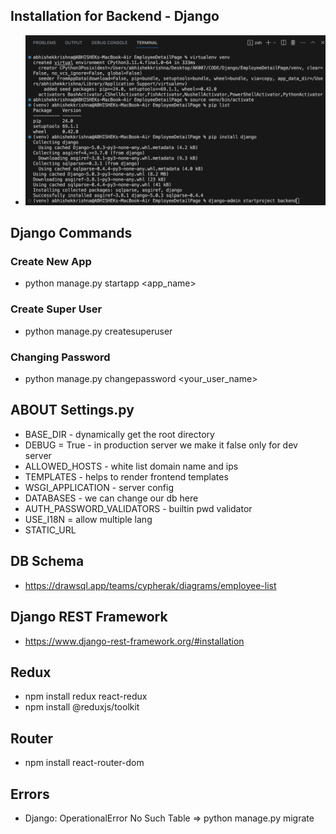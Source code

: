 ## Installation for Backend - Django
- ![terminal](images/Installation.png)
## Django Commands
### Create New App
- python manage.py startapp <app_name>
### Create Super User 
- python manage.py createsuperuser
### Changing Password
- python manage.py changepassword <your_user_name>
## ABOUT Settings.py
- BASE_DIR - dynamically get the root directory
- DEBUG = True - in production server we make it false only for dev server
- ALLOWED_HOSTS - white list domain name and ips
- TEMPLATES  - helps to render frontend templates
- WSGI_APPLICATION - server config
- DATABASES - we can change our db here
- AUTH_PASSWORD_VALIDATORS - builtin pwd validator
- USE_I18N = allow multiple lang
- STATIC_URL

## DB Schema
- https://drawsql.app/teams/cypherak/diagrams/employee-list

## Django REST Framework
- https://www.django-rest-framework.org/#installation

## Redux
- npm install redux react-redux 
- npm install @reduxjs/toolkit

## Router
- npm install react-router-dom



## Errors 
- Django: OperationalError No Such Table =>  python manage.py migrate